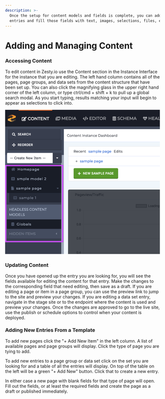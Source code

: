 ```yaml
---
description: >-
  Once the setup for content models and fields is complete, you can add content
  entries and fill those fields with text, images, selections, files, etc.
---
```


# Adding and Managing Content

### Accessing Content

To edit content in Zesty.io use the Content section in the Instance Interface for the instance that you are editing. The left hand column contains all of the pages, page groups, and data sets from the content structure that have been set up. You can also click the magnifying glass in the upper right hand corner of the left column, or type ctrl/cmd + shift + k to pull up a global search modal. As you start typing, results matching your input will begin to appear as selections to click into.

![The left-hand navigation bar with all of your content is outlined here.](../../../../.gitbook/assets/accessing-content.png)

### Updating Content

Once you have opened up the entry you are looking for, you will see the fields available for editing the content for that entry. Make the changes to the corresponding field that need editing, then save as a draft. If you are editing a page or item in a page group, you can use the preview link to jump to the site and preview your changes. If you are editing a data set entry, navigate in the stage site or to the endpoint where the content is used and preview your changes. Once the changes are approved to go to the live site, use the publish or schedule options to control when your content is deployed.

### Adding New Entries From a Template

To add new pages click the "+ Add New Item" in the left column. A list of available pages and page groups will display. Click the type of page you are tying to add.

To add new entries to a page group or data set click on the set you are looking for and a table of all the entries will display. On top of the table on the left will be a green "+ Add New" button. Click that to create a new entry.

In either case a new page with blank fields for that type of page will open. Fill out the fields, or at least the required fields and create the page as a draft or published immediately.

